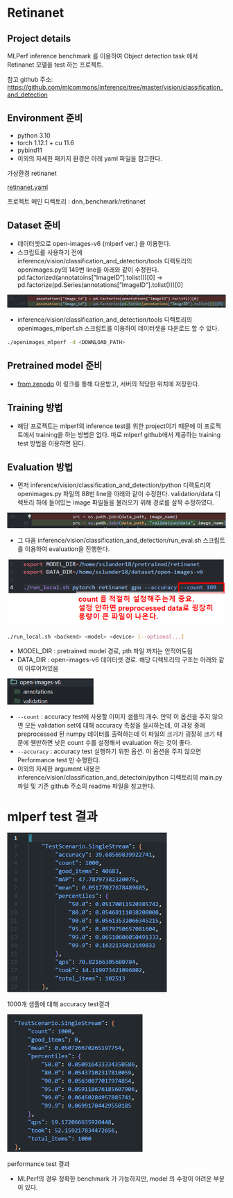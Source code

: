 # Retinanet

## Project details

MLPerf inference benchmark 를 이용하여 Object detection task 에서 Retinanet 모델을 test 하는 프로젝트.

참고 github 주소: https://github.com/mlcommons/inference/tree/master/vision/classification_and_detection

## Environment 준비

- python 3.10
- torch 1.12.1 + cu 11.6
- pybind11
- 이외의 자세한 패키지 환경은 아래 yaml 파일을 참고한다.

가상환경 retinanet

[retinanet.yaml](./vision/classification_and_detection/retinanet.yaml)

프로젝트 메인 디렉토리 : dnn_benchmark/retinanet


## Dataset 준비

- 데이터셋으로 open-images-v6 (mlperf ver.) 을 이용한다.
- 스크립트를 사용하기 전에 inference/vision/classification_and_detection/tools 디렉토리의 openimages.py의 149번 line을 아래와 같이 수정한다.
pd.factorized(annotatoins[”ImageID”].tolist())[0]
→ pd.factorize(pd.Series(annotations[”ImageID”].tolist()))[0]

![Untitled](docs/imgs/1.png)

- inference/vision/classification_and_detection/tools 디렉토리의 openimages_mlperf.sh 스크립트를 이용하여 데이터셋을 다운로드 할 수 있다.

```bash
./openimages_mlperf -d <DOWNLOAD_PATH>
```

## Pretrained model 준비

- [from zenodo](https://zenodo.org/record/6617981/files/resnext50_32x4d_fpn.pth) 이 링크를 통해 다운받고, 서버의 적당한 위치에 저장한다.

## Training 방법

- 해당 프로젝트는 mlperf의 inference test를 위한 project이기 때문에 이 프로젝트에서 training을 하는 방법은 없다. 따로 mlperf github에서 제공하는 training test 방법을 이용하면 된다.

## Evaluation 방법

- 먼저 inference/vision/classification_and_detection/python 디렉토리의 openimages.py 파일의 88번 line을 아래와 같이 수정한다. validation/data 디렉토리 하에 들어있는 image 파일들을 불러오기 위해 경로를 살짝 수정하였다.

![Untitled](docs/imgs/2.png)

- 그 다음 inference/vision/classification_and_detection/run_eval.sh 스크립트를 이용하여 evaluation을 진행한다.

![Untitled](docs/imgs/3.png)

```bash
./run_local.sh <backend> <model> <device> [--optional...]
```

- MODEL_DIR : pretrained model 경로, pth 파일 까지는 안적어도됨
- DATA_DIR : open-images-v6 데이터셋 경로. 해당 디렉토리의 구조는 아래와 같이 이루어져있음

![Untitled](docs/imgs/4.png)

- `--count` : accuracy test에 사용할 이미지 샘플의 개수. 만약 이 옵션을 주지 않으면 모든 validation set에 대해 accuracy 측정을 실시하는데, 이 과정 중에 preprocessed 된 numpy 데이터를 출력하는데 이 파일의 크기가 굉장히 크기 때문에 웬만하면 낮은 count 수를 설정해서 evaluation 하는 것이 좋다.
- `--accuracy` : accuracy test 실행하기 위한 옵션. 이 옵션을 주지 않으면 Performance test 만 수행한다.
- 이외의 자세한 argument 내용은 inference/vision/classification_and_detectoin/python 디렉토리의 main.py 파일 및 기존 github 주소의 readme 파일을 참고한다.

# mlperf test 결과

![1000개 샘플에 대해 accuracy  test결과](docs/imgs/5.png)

1000개 샘플에 대해 accuracy  test결과

![performance test 결과](docs/imgs/6.png)

performance test 결과

- MLPerf의 경우 정확한 benchmark 가 가능하지만, model 의 수정이 어려운 부분이 있다.
